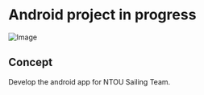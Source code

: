 # Android project in progress

![Image]()

## Concept
Develop the android app for NTOU Sailing Team.
